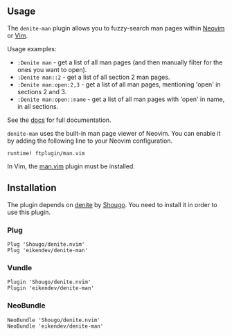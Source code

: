 Usage
-----

The `denite-man` plugin allows you to fuzzy-search man pages within [Neovim](https://neovim.io/) or [Vim](https://www.vim.org/).

Usage examples:
 * `:Denite man`               - get a list of all man pages (and then manually filter for the ones you want to open).
 * `:Denite man::2`            - get a list of all section 2 man pages.
 * `:Denite man:open:2,3`      - get a list of all man pages, mentioning 'open' in sections 2 and 3.
 * `:Denite man:open::name`    - get a list of all man pages with 'open' in name, in all sections.

See the [docs](doc/denite-man.txt) for full documentation.

`denite-man` uses the built-in man page viewer of Neovim.
You can enable it by adding the following line to your Neovim configuration.
```
runtime! ftplugin/man.vim
```

In Vim, the [man.vim](https://github.com/vim-utils/vim-man) plugin must be installed.

Installation
------------

The plugin depends on [denite](https://github.com/Shougo/denite.nvim) by [Shougo](https://github.com/Shougo).
You need to install it in order to use this plugin.

### Plug
```
Plug 'Shougo/denite.nvim'
Plug 'eikendev/denite-man'
```
### Vundle
```
Plugin 'Shougo/denite.nvim'
Plugin 'eikendev/denite-man'
```
### NeoBundle
```
NeoBundle 'Shougo/denite.nvim'
NeoBundle 'eikendev/denite-man'
```
